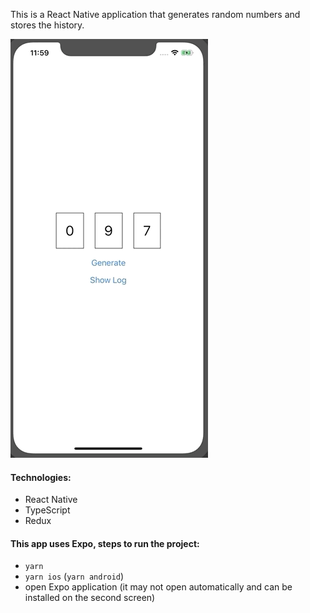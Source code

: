 This is a React Native application that generates random numbers and stores the history.

![Application Demo](./demo.gif)

#### Technologies:
- React Native
- TypeScript
- Redux

#### This app uses Expo, steps to run the project:
- `yarn`
- `yarn ios` (`yarn android`)
- open Expo application (it may not open automatically and can be installed on the second screen)
